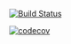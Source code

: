 [![Build Status](https://travis-ci.org/bryan-acuna/Risk-Group-Project.svg?branch=master)](https://travis-ci.org/bryan-acuna/Risk-Group-Project)

[![codecov](https://codecov.io/gh/bryan-acuna/Risk-Group-Project/branch/master/graph/badge.svg)](https://codecov.io/gh/bryan-acuna/Risk-Group-Project)
